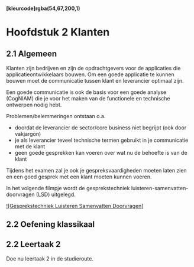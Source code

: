 #### [kleurcode]rgba(54,67,200,1)

#  Hoofdstuk 2 Klanten

## 2.1 Algemeen

Klanten zijn bedrijven en zijn de opdrachtgevers voor de applicaties die applicatieontwikkelaars bouwen.
Om een goede applicatie te kunnen bouwen moet de communicatie tussen klant en leverancier optimaal zijn.

Een goede communicatie is ook de basis voor een goede analyse (CogNIAM) die je voor het maken van de functionele en technische ontwerpen nodig hebt.

Problemen/belemmeringen ontstaan o.a. 
- doordat de leverancier de sector/core business niet begrijpt (ook door vakjargon)
- je als leverancier teveel technische termen gebruikt in je communicatie met de klant
- geen goede gesprekken kan voeren over wat nu de behoefte is van de klant

Tijdens het examen zal je ook je gespreksvaardigheden moeten laten zien en een goed gesprek met een klant moeten kunnen voeren.

In het volgende filmpje wordt de gesprekstechniek luisteren-samenvatten-doorvragen (LSD) uitgelegd. 

[![Gesprekstechniek Luisteren Samenvatten Doorvragen]](http://img.youtube.com/vi/-b_xGRQT_mA/0.jpg)




## 2.2 Oefening klassikaal

## 2.2 Leertaak 2

Doe nu leertaak 2 in de studieroute.
